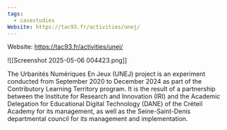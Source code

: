 ```yaml
---
tags:
  - casestudies
Website: https://tac93.fr/activities/unej/
---
```


Website: https://tac93.fr/activities/unej/


![[Screenshot 2025-05-06 004423.png]]

The Urbanités Numériques En Jeux (UNEJ) project is an experiment conducted from September 2020 to December 2024 as part of the Contributory Learning Territory program. It is the result of a partnership between the Institute for Research and Innovation (IRI) and the Academic Delegation for Educational Digital Technology (DANE) of the Créteil Academy for its management, as well as the Seine-Saint-Denis departmental council for its management and implementation.

